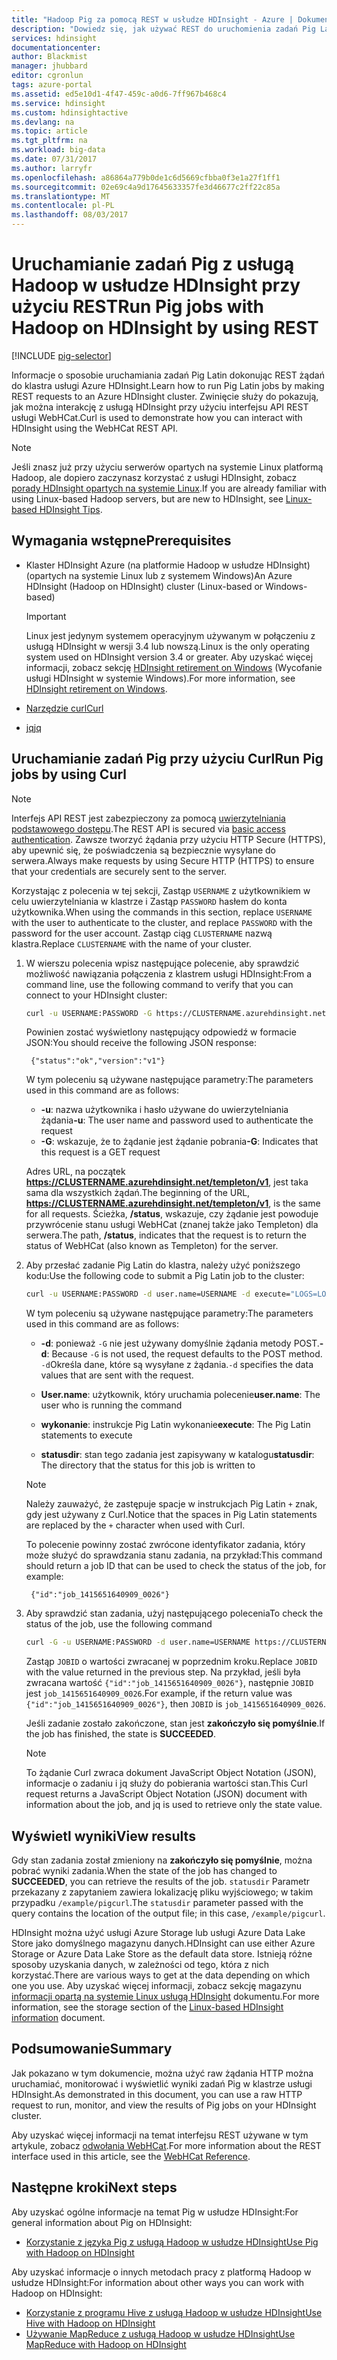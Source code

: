 ```yaml
---
title: "Hadoop Pig za pomocą REST w usłudze HDInsight - Azure | Dokumentacja firmy Microsoft"
description: "Dowiedz się, jak używać REST do uruchomienia zadań Pig Latin na klastra usługi Hadoop w usłudze Azure HDInsight."
services: hdinsight
documentationcenter: 
author: Blackmist
manager: jhubbard
editor: cgronlun
tags: azure-portal
ms.assetid: ed5e10d1-4f47-459c-a0d6-7ff967b468c4
ms.service: hdinsight
ms.custom: hdinsightactive
ms.devlang: na
ms.topic: article
ms.tgt_pltfrm: na
ms.workload: big-data
ms.date: 07/31/2017
ms.author: larryfr
ms.openlocfilehash: a86864a779b0de1c6d5669cfbba0f3e1a27f1ff1
ms.sourcegitcommit: 02e69c4a9d17645633357fe3d46677c2ff22c85a
ms.translationtype: MT
ms.contentlocale: pl-PL
ms.lasthandoff: 08/03/2017
---
```

# <a name="run-pig-jobs-with-hadoop-on-hdinsight-by-using-rest"></a><span data-ttu-id="ebca2-103">Uruchamianie zadań Pig z usługą Hadoop w usłudze HDInsight przy użyciu REST</span><span class="sxs-lookup"><span data-stu-id="ebca2-103">Run Pig jobs with Hadoop on HDInsight by using REST</span></span>

[!INCLUDE [pig-selector](../../includes/hdinsight-selector-use-pig.md)]

<span data-ttu-id="ebca2-104">Informacje o sposobie uruchamiania zadań Pig Latin dokonując REST żądań do klastra usługi Azure HDInsight.</span><span class="sxs-lookup"><span data-stu-id="ebca2-104">Learn how to run Pig Latin jobs by making REST requests to an Azure HDInsight cluster.</span></span> <span data-ttu-id="ebca2-105">Zwinięcie służy do pokazują, jak można interakcję z usługą HDInsight przy użyciu interfejsu API REST usługi WebHCat.</span><span class="sxs-lookup"><span data-stu-id="ebca2-105">Curl is used to demonstrate how you can interact with HDInsight using the WebHCat REST API.</span></span>

> [!NOTE]
> <span data-ttu-id="ebca2-106">Jeśli znasz już przy użyciu serwerów opartych na systemie Linux platformą Hadoop, ale dopiero zaczynasz korzystać z usługi HDInsight, zobacz [porady HDInsight opartych na systemie Linux](hdinsight-hadoop-linux-information.md).</span><span class="sxs-lookup"><span data-stu-id="ebca2-106">If you are already familiar with using Linux-based Hadoop servers, but are new to HDInsight, see [Linux-based HDInsight Tips](hdinsight-hadoop-linux-information.md).</span></span>

## <span data-ttu-id="ebca2-107"><a id="prereq"></a>Wymagania wstępne</span><span class="sxs-lookup"><span data-stu-id="ebca2-107"><a id="prereq"></a>Prerequisites</span></span>

* <span data-ttu-id="ebca2-108">Klaster HDInsight Azure (na platformie Hadoop w usłudze HDInsight) (opartych na systemie Linux lub z systemem Windows)</span><span class="sxs-lookup"><span data-stu-id="ebca2-108">An Azure HDInsight (Hadoop on HDInsight) cluster (Linux-based or Windows-based)</span></span>

  > [!IMPORTANT]
  > <span data-ttu-id="ebca2-109">Linux jest jedynym systemem operacyjnym używanym w połączeniu z usługą HDInsight w wersji 3.4 lub nowszą.</span><span class="sxs-lookup"><span data-stu-id="ebca2-109">Linux is the only operating system used on HDInsight version 3.4 or greater.</span></span> <span data-ttu-id="ebca2-110">Aby uzyskać więcej informacji, zobacz sekcję [HDInsight retirement on Windows](hdinsight-component-versioning.md#hdinsight-windows-retirement) (Wycofanie usługi HDInsight w systemie Windows).</span><span class="sxs-lookup"><span data-stu-id="ebca2-110">For more information, see [HDInsight retirement on Windows](hdinsight-component-versioning.md#hdinsight-windows-retirement).</span></span>

* [<span data-ttu-id="ebca2-111">Narzędzie curl</span><span class="sxs-lookup"><span data-stu-id="ebca2-111">Curl</span></span>](http://curl.haxx.se/)

* [<span data-ttu-id="ebca2-112">jq</span><span class="sxs-lookup"><span data-stu-id="ebca2-112">jq</span></span>](http://stedolan.github.io/jq/)

## <span data-ttu-id="ebca2-113"><a id="curl"></a>Uruchamianie zadań Pig przy użyciu Curl</span><span class="sxs-lookup"><span data-stu-id="ebca2-113"><a id="curl"></a>Run Pig jobs by using Curl</span></span>

> [!NOTE]
> <span data-ttu-id="ebca2-114">Interfejs API REST jest zabezpieczony za pomocą [uwierzytelniania podstawowego dostępu](http://en.wikipedia.org/wiki/Basic_access_authentication).</span><span class="sxs-lookup"><span data-stu-id="ebca2-114">The REST API is secured via [basic access authentication](http://en.wikipedia.org/wiki/Basic_access_authentication).</span></span> <span data-ttu-id="ebca2-115">Zawsze tworzyć żądania przy użyciu HTTP Secure (HTTPS), aby upewnić się, że poświadczenia są bezpiecznie wysyłane do serwera.</span><span class="sxs-lookup"><span data-stu-id="ebca2-115">Always make requests by using Secure HTTP (HTTPS) to ensure that your credentials are securely sent to the server.</span></span>
>
> <span data-ttu-id="ebca2-116">Korzystając z polecenia w tej sekcji, Zastąp `USERNAME` z użytkownikiem w celu uwierzytelniania w klastrze i Zastąp `PASSWORD` hasłem do konta użytkownika.</span><span class="sxs-lookup"><span data-stu-id="ebca2-116">When using the commands in this section, replace `USERNAME` with the user to authenticate to the cluster, and replace `PASSWORD` with the password for the user account.</span></span> <span data-ttu-id="ebca2-117">Zastąp ciąg `CLUSTERNAME` nazwą klastra.</span><span class="sxs-lookup"><span data-stu-id="ebca2-117">Replace `CLUSTERNAME` with the name of your cluster.</span></span>
>


1. <span data-ttu-id="ebca2-118">W wierszu polecenia wpisz następujące polecenie, aby sprawdzić możliwość nawiązania połączenia z klastrem usługi HDInsight:</span><span class="sxs-lookup"><span data-stu-id="ebca2-118">From a command line, use the following command to verify that you can connect to your HDInsight cluster:</span></span>

    ```bash
    curl -u USERNAME:PASSWORD -G https://CLUSTERNAME.azurehdinsight.net/templeton/v1/status
    ```

    <span data-ttu-id="ebca2-119">Powinien zostać wyświetlony następujący odpowiedź w formacie JSON:</span><span class="sxs-lookup"><span data-stu-id="ebca2-119">You should receive the following JSON response:</span></span>

        {"status":"ok","version":"v1"}

    <span data-ttu-id="ebca2-120">W tym poleceniu są używane następujące parametry:</span><span class="sxs-lookup"><span data-stu-id="ebca2-120">The parameters used in this command are as follows:</span></span>

    * <span data-ttu-id="ebca2-121">**-u**: nazwa użytkownika i hasło używane do uwierzytelniania żądania</span><span class="sxs-lookup"><span data-stu-id="ebca2-121">**-u**: The user name and password used to authenticate the request</span></span>
    * <span data-ttu-id="ebca2-122">**-G**: wskazuje, że to żądanie jest żądanie pobrania</span><span class="sxs-lookup"><span data-stu-id="ebca2-122">**-G**: Indicates that this request is a GET request</span></span>

     <span data-ttu-id="ebca2-123">Adres URL, na początek **https://CLUSTERNAME.azurehdinsight.net/templeton/v1**, jest taka sama dla wszystkich żądań.</span><span class="sxs-lookup"><span data-stu-id="ebca2-123">The beginning of the URL, **https://CLUSTERNAME.azurehdinsight.net/templeton/v1**, is the same for all requests.</span></span> <span data-ttu-id="ebca2-124">Ścieżka, **/status**, wskazuje, czy żądanie jest powoduje przywrócenie stanu usługi WebHCat (znanej także jako Templeton) dla serwera.</span><span class="sxs-lookup"><span data-stu-id="ebca2-124">The path, **/status**, indicates that the request is to return the status of WebHCat (also known as Templeton) for the server.</span></span>

2. <span data-ttu-id="ebca2-125">Aby przesłać zadanie Pig Latin do klastra, należy użyć poniższego kodu:</span><span class="sxs-lookup"><span data-stu-id="ebca2-125">Use the following code to submit a Pig Latin job to the cluster:</span></span>

    ```bash
    curl -u USERNAME:PASSWORD -d user.name=USERNAME -d execute="LOGS=LOAD+'/example/data/sample.log';LEVELS=foreach+LOGS+generate+REGEX_EXTRACT($0,'(TRACE|DEBUG|INFO|WARN|ERROR|FATAL)',1)+as+LOGLEVEL;FILTEREDLEVELS=FILTER+LEVELS+by+LOGLEVEL+is+not+null;GROUPEDLEVELS=GROUP+FILTEREDLEVELS+by+LOGLEVEL;FREQUENCIES=foreach+GROUPEDLEVELS+generate+group+as+LOGLEVEL,COUNT(FILTEREDLEVELS.LOGLEVEL)+as+count;RESULT=order+FREQUENCIES+by+COUNT+desc;DUMP+RESULT;" -d statusdir="/example/pigcurl" https://CLUSTERNAME.azurehdinsight.net/templeton/v1/pig
    ```

    <span data-ttu-id="ebca2-126">W tym poleceniu są używane następujące parametry:</span><span class="sxs-lookup"><span data-stu-id="ebca2-126">The parameters used in this command are as follows:</span></span>

    * <span data-ttu-id="ebca2-127">**-d**: ponieważ `-G` nie jest używany domyślnie żądania metody POST.</span><span class="sxs-lookup"><span data-stu-id="ebca2-127">**-d**: Because `-G` is not used, the request defaults to the POST method.</span></span> <span data-ttu-id="ebca2-128">`-d`Określa dane, które są wysyłane z żądania.</span><span class="sxs-lookup"><span data-stu-id="ebca2-128">`-d` specifies the data values that are sent with the request.</span></span>

    * <span data-ttu-id="ebca2-129">**User.name**: użytkownik, który uruchamia polecenie</span><span class="sxs-lookup"><span data-stu-id="ebca2-129">**user.name**: The user who is running the command</span></span>
    * <span data-ttu-id="ebca2-130">**wykonanie**: instrukcje Pig Latin wykonanie</span><span class="sxs-lookup"><span data-stu-id="ebca2-130">**execute**: The Pig Latin statements to execute</span></span>
    * <span data-ttu-id="ebca2-131">**statusdir**: stan tego zadania jest zapisywany w katalogu</span><span class="sxs-lookup"><span data-stu-id="ebca2-131">**statusdir**: The directory that the status for this job is written to</span></span>

    > [!NOTE]
    > <span data-ttu-id="ebca2-132">Należy zauważyć, że zastępuje spacje w instrukcjach Pig Latin `+` znak, gdy jest używany z Curl.</span><span class="sxs-lookup"><span data-stu-id="ebca2-132">Notice that the spaces in Pig Latin statements are replaced by the `+` character when used with Curl.</span></span>

    <span data-ttu-id="ebca2-133">To polecenie powinny zostać zwrócone identyfikator zadania, który może służyć do sprawdzania stanu zadania, na przykład:</span><span class="sxs-lookup"><span data-stu-id="ebca2-133">This command should return a job ID that can be used to check the status of the job, for example:</span></span>

        {"id":"job_1415651640909_0026"}

3. <span data-ttu-id="ebca2-134">Aby sprawdzić stan zadania, użyj następującego polecenia</span><span class="sxs-lookup"><span data-stu-id="ebca2-134">To check the status of the job, use the following command</span></span>

     ```bash
    curl -G -u USERNAME:PASSWORD -d user.name=USERNAME https://CLUSTERNAME.azurehdinsight.net/templeton/v1/jobs/JOBID | jq .status.state
    ```

     <span data-ttu-id="ebca2-135">Zastąp `JOBID` o wartości zwracanej w poprzednim kroku.</span><span class="sxs-lookup"><span data-stu-id="ebca2-135">Replace `JOBID` with the value returned in the previous step.</span></span> <span data-ttu-id="ebca2-136">Na przykład, jeśli była zwracana wartość `{"id":"job_1415651640909_0026"}`, następnie `JOBID` jest `job_1415651640909_0026`.</span><span class="sxs-lookup"><span data-stu-id="ebca2-136">For example, if the return value was `{"id":"job_1415651640909_0026"}`, then `JOBID` is `job_1415651640909_0026`.</span></span>

    <span data-ttu-id="ebca2-137">Jeśli zadanie zostało zakończone, stan jest **zakończyło się pomyślnie**.</span><span class="sxs-lookup"><span data-stu-id="ebca2-137">If the job has finished, the state is **SUCCEEDED**.</span></span>

    > [!NOTE]
    > <span data-ttu-id="ebca2-138">To żądanie Curl zwraca dokument JavaScript Object Notation (JSON), informacje o zadaniu i jq służy do pobierania wartości stan.</span><span class="sxs-lookup"><span data-stu-id="ebca2-138">This Curl request returns a JavaScript Object Notation (JSON) document with information about the job, and jq is used to retrieve only the state value.</span></span>

## <span data-ttu-id="ebca2-139"><a id="results"></a>Wyświetl wyniki</span><span class="sxs-lookup"><span data-stu-id="ebca2-139"><a id="results"></a>View results</span></span>

<span data-ttu-id="ebca2-140">Gdy stan zadania został zmieniony na **zakończyło się pomyślnie**, można pobrać wyniki zadania.</span><span class="sxs-lookup"><span data-stu-id="ebca2-140">When the state of the job has changed to **SUCCEEDED**, you can retrieve the results of the job.</span></span> <span data-ttu-id="ebca2-141">`statusdir` Parametr przekazany z zapytaniem zawiera lokalizację pliku wyjściowego; w takim przypadku `/example/pigcurl`.</span><span class="sxs-lookup"><span data-stu-id="ebca2-141">The `statusdir` parameter passed with the query contains the location of the output file; in this case, `/example/pigcurl`.</span></span>

<span data-ttu-id="ebca2-142">HDInsight można użyć usługi Azure Storage lub usługi Azure Data Lake Store jako domyślnego magazynu danych.</span><span class="sxs-lookup"><span data-stu-id="ebca2-142">HDInsight can use either Azure Storage or Azure Data Lake Store as the default data store.</span></span> <span data-ttu-id="ebca2-143">Istnieją różne sposoby uzyskania danych, w zależności od tego, która z nich korzystać.</span><span class="sxs-lookup"><span data-stu-id="ebca2-143">There are various ways to get at the data depending on which one you use.</span></span> <span data-ttu-id="ebca2-144">Aby uzyskać więcej informacji, zobacz sekcję magazynu [informacji opartą na systemie Linux usługą HDInsight](hdinsight-hadoop-linux-information.md#hdfs-azure-storage-and-data-lake-store) dokumentu.</span><span class="sxs-lookup"><span data-stu-id="ebca2-144">For more information, see the storage section of the [Linux-based HDInsight information](hdinsight-hadoop-linux-information.md#hdfs-azure-storage-and-data-lake-store) document.</span></span>

## <span data-ttu-id="ebca2-145"><a id="summary"></a>Podsumowanie</span><span class="sxs-lookup"><span data-stu-id="ebca2-145"><a id="summary"></a>Summary</span></span>

<span data-ttu-id="ebca2-146">Jak pokazano w tym dokumencie, można użyć raw żądania HTTP można uruchamiać, monitorować i wyświetlić wyniki zadań Pig w klastrze usługi HDInsight.</span><span class="sxs-lookup"><span data-stu-id="ebca2-146">As demonstrated in this document, you can use a raw HTTP request to run, monitor, and view the results of Pig jobs on your HDInsight cluster.</span></span>

<span data-ttu-id="ebca2-147">Aby uzyskać więcej informacji na temat interfejsu REST używane w tym artykule, zobacz [odwołania WebHCat](https://cwiki.apache.org/confluence/display/Hive/WebHCat+Reference).</span><span class="sxs-lookup"><span data-stu-id="ebca2-147">For more information about the REST interface used in this article, see the [WebHCat Reference](https://cwiki.apache.org/confluence/display/Hive/WebHCat+Reference).</span></span>

## <span data-ttu-id="ebca2-148"><a id="nextsteps"></a>Następne kroki</span><span class="sxs-lookup"><span data-stu-id="ebca2-148"><a id="nextsteps"></a>Next steps</span></span>

<span data-ttu-id="ebca2-149">Aby uzyskać ogólne informacje na temat Pig w usłudze HDInsight:</span><span class="sxs-lookup"><span data-stu-id="ebca2-149">For general information about Pig on HDInsight:</span></span>

* [<span data-ttu-id="ebca2-150">Korzystanie z języka Pig z usługą Hadoop w usłudze HDInsight</span><span class="sxs-lookup"><span data-stu-id="ebca2-150">Use Pig with Hadoop on HDInsight</span></span>](hdinsight-use-pig.md)

<span data-ttu-id="ebca2-151">Aby uzyskać informacje o innych metodach pracy z platformą Hadoop w usłudze HDInsight:</span><span class="sxs-lookup"><span data-stu-id="ebca2-151">For information about other ways you can work with Hadoop on HDInsight:</span></span>

* [<span data-ttu-id="ebca2-152">Korzystanie z programu Hive z usługą Hadoop w usłudze HDInsight</span><span class="sxs-lookup"><span data-stu-id="ebca2-152">Use Hive with Hadoop on HDInsight</span></span>](hdinsight-use-hive.md)
* [<span data-ttu-id="ebca2-153">Używanie MapReduce z usługą Hadoop w usłudze HDInsight</span><span class="sxs-lookup"><span data-stu-id="ebca2-153">Use MapReduce with Hadoop on HDInsight</span></span>](hdinsight-use-mapreduce.md)
